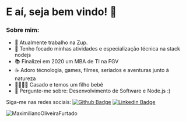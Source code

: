 #  E aí, seja bem vindo! 👋

### Sobre mim:

- 🔭 Atualmente trabalho na Zup.
- 💪 Tenho focado minhas atividades e especialização técnica na stack nodejs
- 📚 Finalizei em 2020 um MBA de TI na FGV 
- ☕️  Adoro técnologia, games, filmes, seriados e aventuras junto à natureza
- 👨‍👩‍👧‍👦 Casado e temos um filho bebê
- 💬 Pergunte-me sobre: Desenvolvimento de Software e Node.js :)

Siga-me nas redes sociais:
[![Github Badge](https://img.shields.io/badge/-Github-000?style=flat-square&logo=Github&logoColor=white&link=https://github.com/MaximilianoOliveiraFurtado)](https://github.com/MaximilianoOliveiraFurtado)
[![Linkedin Badge](https://img.shields.io/badge/-LinkedIn-blue?style=flat-square&logo=Linkedin&logoColor=white&link=https://www.linkedin.com/in/maximiliano-de-oliveira-furtado-183444119/)](https://www.linkedin.com/in/maximiliano-de-oliveira-furtado-183444119/)

<p>  <img src="https://github-readme-stats.vercel.app/api/top-langs/?username=MaximilianoOliveiraFurtado" alt="MaximilianoOliveiraFurtado" /> </p>

